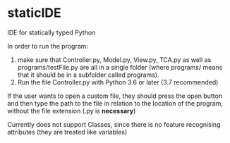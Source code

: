 # staticIDE
IDE for statically typed Python

In order to run the program:
1. make sure that Controller.py, Model.py, View.py, TCA.py as well as programs/testFile.py are all in a single folder (where programs/ means that it should be in a subfolder called programs).
2. Run the file Controller.py with Python 3.6 or later (3.7 recommended)

If the user wants to open a custom file, they should 
press the open button and then type the path to the file in relation to the location of the 
program, without the file extension (.py is **necessary**)

Currently does not support Classes, since there is no feature recognising attributes (they are treated like variables)
